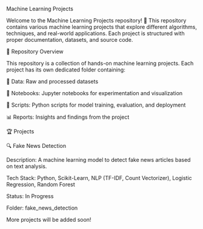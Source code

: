 Machine Learning Projects

Welcome to the Machine Learning Projects repository! 🚀 This repository contains various machine learning projects that explore different algorithms, techniques, and real-world applications. Each project is structured with proper documentation, datasets, and source code.

📌 Repository Overview

This repository is a collection of hands-on machine learning projects. Each project has its own dedicated folder containing:

📂 Data: Raw and processed datasets

📜 Notebooks: Jupyter notebooks for experimentation and visualization

📝 Scripts: Python scripts for model training, evaluation, and deployment

📊 Reports: Insights and findings from the project

🏆 Projects

🔍 Fake News Detection

Description: A machine learning model to detect fake news articles based on text analysis.

Tech Stack: Python, Scikit-Learn, NLP (TF-IDF, Count Vectorizer), Logistic Regression, Random Forest

Status: In Progress

Folder: fake_news_detection

More projects will be added soon!